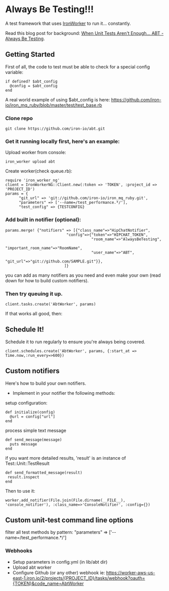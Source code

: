 # Always Be Testing!!!

A test framework that uses [IronWorker](http://www.iron.io) to run it... constantly. 

Read this blog post for background: [When Unit Tests Aren't Enough... ABT - Always Be Testing](http://blog.iron.io/2012/02/when-unit-tests-arent-enough-abt-always.html).

## Getting Started

First of all, the code to test must be able to check for a special config variable:

    if defined? $abt_config
      @config = $abt_config
    end

A real world example of using $abt_config is here: https://github.com/iron-io/iron_mq_ruby/blob/master/test/test_base.rb

### Clone repo

    git clone https://github.com/iron-io/abt.git

### Get it running locally first, here's an example:

 Upload worker from console:

    iron_worker upload abt

 Create worker(check queue.rb):

    require 'iron_worker_ng'
    client = IronWorkerNG::Client.new(:token => 'TOKEN', :project_id => 'PROJECT_ID')
    params = {
          "git_url" => 'git://github.com/iron-io/iron_mq_ruby.git',
          "parameters" => ['--name=/test_performance.*/'],
          "test_config" => {TESTCONFIG}

### Add built in notifier (optional):

    params.merge! {"notifiers" => [{"class_name"=>"HipChatNotifier",
                               "config"=>{"token"=>"HIPCHAT_TOKEN",
                                          "room_name"=>"AlwaysBeTesting",
                                          "important_room_name"=>"RoomName",
                                          "user_name"=>"ABT",
                                          "git_url"=>"git://github.com/SAMPLE.git"}},
                              ]}


you can add as many notifiers as you need and even make your own (read down for how to build custom notifiers).

### Then try queuing it up.

    client.tasks.create('AbtWorker', params)

If that works all good, then:

## Schedule It!

Schedule it to run regularly to ensure you're always being covered.

    client.schedules.create('AbtWorker', params, {:start_at => Time.now,:run_every=>600})

## Custom notifiers

Here's how to build your own notifiers.

* Implement in your notifier the following methods:

setup configuration:

    def initialize(config)
      @url = config["url"]
    end

process simple text message

    def send_message(message)
      puts message
    end

if you want more detailed results, 'result' is an instance of Test::Unit::TestResult

    def send_formatted_message(result)
     result.inspect
    end

Then to use it:

    worker.add_notifier(File.join(File.dirname(__FILE__), 'console_notifier'), :class_name=>'ConsoleNotifier', :config={})


## Custom unit-test command line options

filter all test methods by pattern:
    "parameters" => ['--name=/test_performance.*/']

### Webhooks
* Setup parameters in config.yml (in lib/abt dir)
* Upload abt worker
* Configure Github (or any other) webhook ie: https://worker-aws-us-east-1.iron.io/2/projects/{PROJECT_ID}/tasks/webhook?oauth={TOKEN}&code_name=AbtWorker